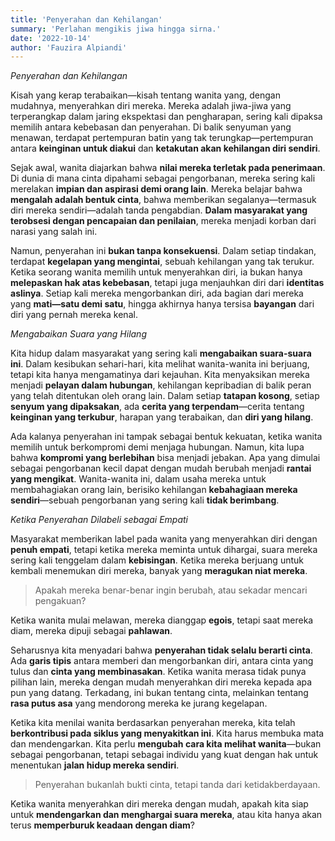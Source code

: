 ```yaml
---
title: 'Penyerahan dan Kehilangan'
summary: 'Perlahan mengikis jiwa hingga sirna.'
date: '2022-10-14'
author: 'Fauzira Alpiandi'
---
```


*Penyerahan dan Kehilangan*

Kisah yang kerap terabaikan—kisah tentang wanita yang, dengan mudahnya, menyerahkan diri mereka. Mereka adalah jiwa-jiwa yang terperangkap dalam jaring ekspektasi dan pengharapan, sering kali dipaksa memilih antara kebebasan dan penyerahan. Di balik senyuman yang menawan, terdapat pertempuran batin yang tak terungkap—pertempuran antara **keinginan untuk diakui** dan **ketakutan akan kehilangan diri sendiri**.

Sejak awal, wanita diajarkan bahwa **nilai mereka terletak pada penerimaan**. Di dunia di mana cinta dipahami sebagai pengorbanan, mereka sering kali merelakan **impian dan aspirasi demi orang lain**. Mereka belajar bahwa **mengalah adalah bentuk cinta**, bahwa memberikan segalanya—termasuk diri mereka sendiri—adalah tanda pengabdian. **Dalam masyarakat yang terobsesi dengan pencapaian dan penilaian**, mereka menjadi korban dari narasi yang salah ini.

Namun, penyerahan ini **bukan tanpa konsekuensi**. Dalam setiap tindakan, terdapat **kegelapan yang mengintai**, sebuah kehilangan yang tak terukur. Ketika seorang wanita memilih untuk menyerahkan diri, ia bukan hanya **melepaskan hak atas kebebasan**, tetapi juga menjauhkan diri dari **identitas aslinya**. Setiap kali mereka mengorbankan diri, ada bagian dari mereka yang **mati—satu demi satu**, hingga akhirnya hanya tersisa **bayangan** dari diri yang pernah mereka kenal.

*Mengabaikan Suara yang Hilang*

Kita hidup dalam masyarakat yang sering kali **mengabaikan suara-suara ini**. Dalam kesibukan sehari-hari, kita melihat wanita-wanita ini berjuang, tetapi kita hanya mengamatinya dari kejauhan. Kita menyaksikan mereka menjadi **pelayan dalam hubungan**, kehilangan kepribadian di balik peran yang telah ditentukan oleh orang lain. Dalam setiap **tatapan kosong**, setiap **senyum yang dipaksakan**, ada **cerita yang terpendam**—cerita tentang **keinginan yang terkubur**, harapan yang terabaikan, dan **diri yang hilang**.

Ada kalanya penyerahan ini tampak sebagai bentuk kekuatan, ketika wanita memilih untuk berkompromi demi menjaga hubungan. Namun, kita lupa bahwa **kompromi yang berlebihan** bisa menjadi jebakan. Apa yang dimulai sebagai pengorbanan kecil dapat dengan mudah berubah menjadi **rantai yang mengikat**. Wanita-wanita ini, dalam usaha mereka untuk membahagiakan orang lain, berisiko kehilangan **kebahagiaan mereka sendiri**—sebuah pengorbanan yang sering kali **tidak berimbang**.

*Ketika Penyerahan Dilabeli sebagai Empati*

Masyarakat memberikan label pada wanita yang menyerahkan diri dengan **penuh empati**, tetapi ketika mereka meminta untuk dihargai, suara mereka sering kali tenggelam dalam **kebisingan**. Ketika mereka berjuang untuk kembali menemukan diri mereka, banyak yang **meragukan niat mereka**.

> Apakah mereka benar-benar ingin berubah, atau sekadar mencari pengakuan?

Ketika wanita mulai melawan, mereka dianggap **egois**, tetapi saat mereka diam, mereka dipuji sebagai **pahlawan**.

Seharusnya kita menyadari bahwa **penyerahan tidak selalu berarti cinta**. Ada **garis tipis** antara memberi dan mengorbankan diri, antara cinta yang tulus dan **cinta yang membinasakan**. Ketika wanita merasa tidak punya pilihan lain, mereka dengan mudah menyerahkan diri mereka kepada apa pun yang datang. Terkadang, ini bukan tentang cinta, melainkan tentang **rasa putus asa** yang mendorong mereka ke jurang kegelapan.

Ketika kita menilai wanita berdasarkan penyerahan mereka, kita telah **berkontribusi pada siklus yang menyakitkan ini**. Kita harus membuka mata dan mendengarkan. Kita perlu **mengubah cara kita melihat wanita**—bukan sebagai pengorbanan, tetapi sebagai individu yang kuat dengan hak untuk menentukan **jalan hidup mereka sendiri**.

> Penyerahan bukanlah bukti cinta, tetapi tanda dari ketidakberdayaan.

Ketika wanita menyerahkan diri mereka dengan mudah, apakah kita siap untuk **mendengarkan dan menghargai suara mereka**, atau kita hanya akan terus **memperburuk keadaan dengan diam**?
